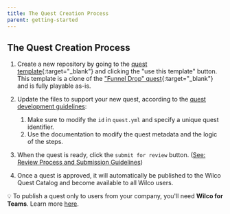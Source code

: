 ```yaml
---
title: The Quest Creation Process
parent: getting-started
---
```


## **The Quest Creation Process**

1. Create a new repository by going to the [quest template](https://github.com/trywilco/quest-template){:target="_blank"} and clicking the "use this template" button. This template is a clone of the ["Funnel Drop" quest](https://app.wilco.gg/catalog/quest/mobile-responsiveness){:target="_blank"} and is fully playable as-is.
2. Update the files to support your new quest, according to the [quest development guidelines](https://github.com/trywilco/wilcosdk/tree/main/Quests%20Creation/Quest%20Development%20Guidelines):
    1. Make sure to modify the `id` in `quest.yml` and specify a unique quest identifier.
    2. Use the documentation to modify the quest metadata and the logic of the steps.

6. When the quest is ready, click the `submit for review` button. ([See: Review Process and Submission Guidelines](https://github.com/trywilco/wilcosdk/blob/Documentation_Quest_Guidelines/Quests%20Creation/Quest%20Development%20Guidelines/Review%20Process%20and%20Submission%20Guidelines))
7. Once a quest is approved, it will automatically be published to the Wilco Quest Catalog and become available to all Wilco users.


💡 To publish a quest only to users from your company, you'll need **Wilco for Teams**. Learn more [here](https://www.trywilco.com/teams/join).


